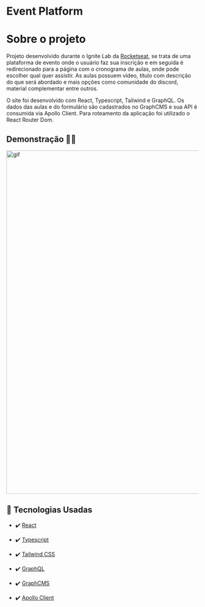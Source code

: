 # Event Platform

# Sobre o projeto

Projeto desenvolvido durante o Ignite Lab da <a href="https://www.rocketseat.com.br/">Rocketseat</a>, se trata de uma plataforma de evento onde o usuário faz sua inscrição e em seguida é redirecionado para a página com o cronograma de aulas, onde pode escolher qual quer assistir. As aulas possuem vídeo, título com descrição do que será abordado e mais opções como comunidade do discord, material complementar entre outros.

O site foi desenvolvido com React, Typescript, Tailwind e GraphQL. Os dados das aulas e do formulário são cadastrados no GraphCMS e sua API é consumida via Apollo Client. Para roteamento da aplicação foi utilizado o React Router Dom.

## Demonstração 👨‍💻

<img width=900 src="/src/assets/project-demo.gif" alt="gif">

## 🚀 Tecnologias Usadas

- ✔️ [React](https://pt-br.reactjs.org/)

- ✔️ [Typescript](https://www.typescriptlang.org/)

- ✔️ [Tailwind CSS](https://tailwindcss.com/)

- ✔️ [GraphQL](https://graphql.org/)

- ✔️ [GraphCMS](https://graphcms.com/)

- ✔️ [Apollo Client](https://www.apollographql.com/docs/react/)
